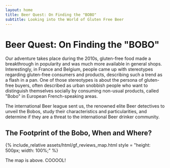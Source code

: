 ```yaml
---
layout: home
title: Beer Quest: On Finding the "BOBO"
subtitle: Looking into the World of Gluten Free Beer
---
```


# Beer Quest: On Finding the "BOBO"

Our adventure takes place during the 2010s, gluten-free food made a breakthrough in popularity and was much more available in general shops. Interestingly, in France and Belgium, people came up with stereotypes regarding gluten-free consumers and products, describing such a trend as a flash in a pan. One of those stereotypes is about the persona of gluten-free buyers, often described as urban snobbish people who want to distinguish themselves socially by consuming non-usual products, called "Bobo" in European French-speaking areas.

The international Beer league sent us, the renowned elite Beer detectives to unveil the Bobos, study their characteristics and particularities, and determine if they are a threat to the international Beer drinker community.

## The Footprint of the Bobo, When and Where?

{% include_relative assets/html/gf_reviews_map.html style = "height: 500px; width: 100%;" %}

The map is above. COOOOL!
